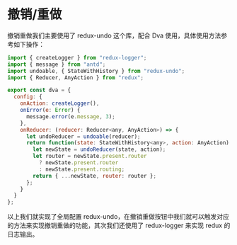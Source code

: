 <!--
 * @Date: 2021-01-17 14:27:28
 * @LastEditors: chentianshang
 * @LastEditTime: 2021-01-17 21:50:17
 * @FilePath: /github-h5-Dooring/doc/zh/guide/functionRealization/revocation.md
-->

# 撤销/重做

撤销重做我们主要使用了 redux-undo 这个库，配合 Dva 使用，具体使用方法参考如下操作：

```js
import { createLogger } from "redux-logger";
import { message } from "antd";
import undoable, { StateWithHistory } from "redux-undo";
import { Reducer, AnyAction } from "redux";

export const dva = {
  config: {
    onAction: createLogger(),
    onError(e: Error) {
      message.error(e.message, 3);
    },
    onReducer: (reducer: Reducer<any, AnyAction>) => {
      let undoReducer = undoable(reducer);
      return function(state: StateWithHistory<any>, action: AnyAction) {
        let newState = undoReducer(state, action);
        let router = newState.present.router
          ? newState.present.router
          : newState.present.routing;
        return { ...newState, router: router };
      };
    }
  }
};
```

以上我们就实现了全局配置 redux-undo，在撤销重做按钮中我们就可以触发对应的方法来实现撤销重做的功能，其次我们还使用了 redux-logger 来实现 redux 的日志输出。

